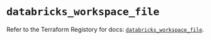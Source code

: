 # `databricks_workspace_file`

Refer to the Terraform Registory for docs: [`databricks_workspace_file`](https://registry.terraform.io/providers/databricks/databricks/1.19.0/docs/resources/workspace_file).
